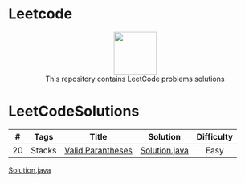 # Leetcode

<p align="center">
    <a href="https://leetcode.com/kanhaiya/">
        <img height=85 src="https://github.com/Java-aid/LeetCodeSolutions/blob/master/LeetCodeSolutions/src/main/resources/imgs/leetcode.png">
    </a>
    <br>This repository contains LeetCode problems solutions
</p>

# LeetCodeSolutions

|    #    |   		Tags  		|                                                                        Title                                                                          									|                                                                                                           Solution                                                                                                                                                        |  Difficulty    |
|:-------:|:-------------------:|:-----------------------------------------------------------------------------------------------------------------------------------------------------------------------------------------:|:-------------------------------------------------------------------------------------------------------------------------------------------------------------------------------------------------------------------------------------------------------------------------:|:--------------:|
|    20    |  	  Stacks 		| [Valid Parantheses](https://leetcode.com/problems/valid-parentheses/)                          																									| [Solution.java](https://github.com/VarunPoojary/Leetcode/blob/main/Easy/20.%C2%A0Valid%20Parentheses.java)                                           	                  	  	 					    |   Easy		 |




[Solution.java](https://github.com/VarunPoojary/Leetcode/blob/main/Easy/20.%C2%A0Valid%20Parentheses.java)  
